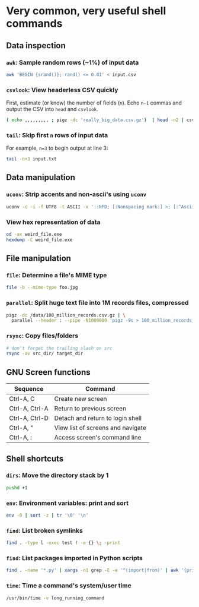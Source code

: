 # Very common, very useful shell commands

## Data inspection

### `awk`: Sample random rows (~1%) of input data
```sh
awk 'BEGIN {srand()}; rand() <= 0.01' < input.csv
```

### `csvlook`: View headerless CSV quickly
First, estimate (or know) the number of fields (`n`). Echo `n-1` commas and output the CSV into `head` and `csvlook`.
```sh
( echo ,,,,,,,,, ; pigz -dc 'really_big_data.csv.gz')  | head -n2 | csvlook
```

### `tail`: Skip first `n` rows of input data
For example, `n=3` to begin output at line 3:
```sh
tail -n+3 input.txt
```

## Data manipulation

### `uconv`: Strip accents and non-ascii's using `uconv`
```sh
uconv -c -i -f UTF8 -t ASCII -x '::NFD; [:Nonspacing mark:] >; [:^Ascii:] >; ::Upper; ::NFC;'
```

### View hex representation of data
```sh
od -ax weird_file.exe
hexdump -C weird_file.exe
```

## File manipulation

### `file`: Determine a file's MIME type
```sh
file -b --mime-type foo.jpg
```

### `parallel`: Split huge text file into 1M records files, compressed
```sh
pigz -dc /data/100_million_records.csv.gz | \
  parallel --header : --pipe -N1000000 'pigz -9c > 100_million_records_part_{#}.gz'
```

### `rsync`: Copy files/folders
```sh
# don't forget the trailing slash on src
rsync -av src_dir/ target_dir
```

## GNU Screen functions
|Sequence|Command|
|----|----|
|Ctrl-A, C|Create new screen|
|Ctrl-A, Ctrl-A|Return to previous screen|
|Ctrl-A, Ctrl-D|Detach and return to login shell|
|Ctrl-A, "|View list of screens and navigate|
|Ctrl-A, :|Access screen's command line|

## Shell shortcuts

### `dirs`: Move the directory stack by 1
```sh
pushd +1
```

### `env`: Environment variables: print and sort
```sh
env -0 | sort -z | tr '\0' '\n'
```
### `find`: List broken symlinks
```sh
find . -type l -exec test ! -e {} \; -print
```

### `find`: List packages imported in Python scripts
```sh
find . -name '*.py' | xargs -n1 grep -E -e '^(import|from)' | awk '{print $2}' | sort  | uniq > ~/python_packages.txt
```

### `time`: Time a command's system/user time
```sh
/usr/bin/time -v long_running_command
```
